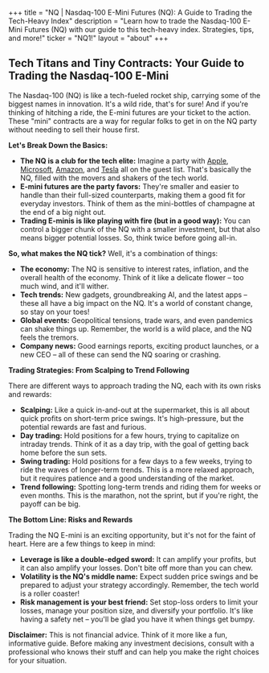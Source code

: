 +++
title = "NQ |  Nasdaq-100 E-Mini Futures (NQ): A Guide to Trading the Tech-Heavy Index"
description = "Learn how to trade the Nasdaq-100 E-Mini Futures (NQ) with our guide to this tech-heavy index. Strategies, tips, and more!"
ticker = "NQ1!"
layout = "about"
+++

        


## Tech Titans and Tiny Contracts: Your Guide to Trading the Nasdaq-100 E-Mini 

The Nasdaq-100 (NQ) is like a tech-fueled rocket ship, carrying some of the biggest names in innovation.  It's a wild ride, that's for sure!  And if you're thinking of hitching a ride, the E-mini futures are your ticket to the action.  These "mini" contracts are a way for regular folks to get in on the NQ party without needing to sell their house first.  

**Let's Break Down the Basics:**

* **The NQ is a club for the tech elite:** Imagine a party with [Apple](/stocks/aapl/), [Microsoft](/stocks/msft/), [Amazon](/stocks/amzn/), and [Tesla](/stocks/tsla/) all on the guest list. That's basically the NQ, filled with the movers and shakers of the tech world. 
* **E-mini futures are the party favors:**  They're smaller and easier to handle than their full-sized counterparts, making them a good fit for everyday investors.  Think of them as the mini-bottles of champagne at the end of a big night out.
* **Trading E-minis is like playing with fire (but in a good way):**  You can control a bigger chunk of the NQ with a smaller investment, but that also means bigger potential losses.  So, think twice before going all-in. 

**So, what makes the NQ tick?**  Well, it's a combination of things:

* **The economy:**  The NQ is sensitive to interest rates, inflation, and the overall health of the economy.  Think of it like a delicate flower – too much wind, and it'll wither. 
* **Tech trends:**   New gadgets, groundbreaking AI, and the latest apps – these all have a big impact on the NQ.  It's a world of constant change, so stay on your toes!
* **Global events:**  Geopolitical tensions, trade wars, and even pandemics can shake things up.  Remember, the world is a wild place, and the NQ feels the tremors.
* **Company news:**  Good earnings reports, exciting product launches, or a new CEO – all of these can send the NQ soaring or crashing. 

**Trading Strategies:  From Scalping to Trend Following**

There are different ways to approach trading the NQ, each with its own risks and rewards:

* **Scalping:**  Like a quick in-and-out at the supermarket, this is all about quick profits on short-term price swings.  It's high-pressure, but the potential rewards are fast and furious.  
* **Day trading:**  Hold positions for a few hours, trying to capitalize on intraday trends.  Think of it as a day trip, with the goal of getting back home before the sun sets.  
* **Swing trading:**   Hold positions for a few days to a few weeks, trying to ride the waves of longer-term trends.  This is a more relaxed approach, but it requires patience and a good understanding of the market.
* **Trend following:**  Spotting long-term trends and riding them for weeks or even months.  This is the marathon, not the sprint, but if you're right, the payoff can be big. 

**The Bottom Line:  Risks and Rewards**

Trading the NQ E-mini is an exciting opportunity, but it's not for the faint of heart.  Here are a few things to keep in mind:

* **Leverage is like a double-edged sword:** It can amplify your profits, but it can also amplify your losses.  Don't bite off more than you can chew. 
* **Volatility is the NQ's middle name:**  Expect sudden price swings and be prepared to adjust your strategy accordingly.  Remember, the tech world is a roller coaster!
* **Risk management is your best friend:**  Set stop-loss orders to limit your losses, manage your position size, and diversify your portfolio.  It's like having a safety net – you'll be glad you have it when things get bumpy. 

 **Disclaimer:**  This is not financial advice.  Think of it more like a fun, informative guide.   Before making any investment decisions, consult with a professional who knows their stuff and can help you make the right choices for your situation. 

        